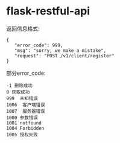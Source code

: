 # flask-restful-api

返回信息格式: 


 ```
{
    "error_code": 999,
    "msg": "sorry, we make a mistake",
    "request": "POST /v1/client/register"
 }
```

部分error_code:
```
-1 删除成功
0 获取成功
999  未知错误
1006  客户端错误
1007  服务器错误
1000 参数错误
1001 notfound
1004 Forbidden
1005 授权失败
```
